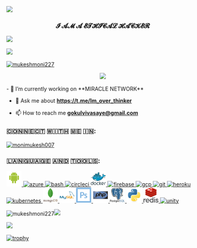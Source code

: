 </p>
<a href="https://github.com/GOKulRDJ"><img src="https://readme-typing-svg.herokuapp.com/?lines=𝓗𝓘%20;𝓘%20𝓐𝓜%20𝓡.𝓖𝓞𝓚𝓤𝓛%20𝓝𝓐𝓣𝓗%20;𝓐𝓛𝓦𝓐𝓨𝓢%20𝓛𝓔𝓐𝓡𝓝𝓘𝓝𝓖%20𝓝𝓔𝓦%20𝓣𝓔𝓒𝓗𝓝𝓞𝓛𝓞𝓖𝓨𝓢%20&font=Pacifico&center=true&width=1100&height=120&color=000888&vCenter=true&size=45%22"></a> </p>

<h3 align="center">𝓘 𝓐𝓜 𝓐 𝓔𝓣𝓗𝓘𝓒𝓐𝓛 𝓗𝓐𝓒𝓚𝓔𝓡</h3>
<p align="centre"><img src="https://images-wixmp-ed30a86b8c4ca887773594c2.wixmp.com/f/2772bbaa-d8f0-4f6c-bfea-0bd41cf6ee32/deijf7v-568750d6-9fa5-4557-a15c-e1bd35bca00d.png?token=eyJ0eXAiOiJKV1QiLCJhbGciOiJIUzI1NiJ9.eyJzdWIiOiJ1cm46YXBwOjdlMGQxODg5ODIyNjQzNzNhNWYwZDQxNWVhMGQyNmUwIiwiaXNzIjoidXJuOmFwcDo3ZTBkMTg4OTgyMjY0MzczYTVmMGQ0MTVlYTBkMjZlMCIsIm9iaiI6W1t7InBhdGgiOiJcL2ZcLzI3NzJiYmFhLWQ4ZjAtNGY2Yy1iZmVhLTBiZDQxY2Y2ZWUzMlwvZGVpamY3di01Njg3NTBkNi05ZmE1LTQ1NTctYTE1Yy1lMWJkMzViY2EwMGQucG5nIn1dXSwiYXVkIjpbInVybjpzZXJ2aWNlOmZpbGUuZG93bmxvYWQiXX0.Uu6PeDqUtaL99eq6weq5Qp3UtE8j4jaxoEAFIqhFFzg">
<p align="left"><img src="https://c.tenor.com/5l8eBI4NThIAAAAC/akudama-drive.gif">
<p align="left"> <a href="https://github.com/ryo-ma/github-profile-trophy"><img src="https://github-profile-trophy.vercel.app/?username=mukeshmoni227" alt="mukeshmoni227" /></a> </p>
 <p align="center"><img src="https://c.tenor.com/MY2fQ_-F4asAAAAM/anime-cool.gif"></p>
- 🔭 I’m currently working on **MIRACLE NETWORK**

- 💬 Ask me about **https://t.me/Im_over_thinker**

- 📫 How to reach me **gokulvivasaye@gmail.com**
<h3 align="left">🇨‌🇴‌🇳‌🇳‌🇪‌🇨‌🇹‌ 🇼‌🇮‌🇹‌🇭‌ 🇲‌🇪‌ 🇮‌🇳‌:</h3>
<p align="left">
<a href="https://instagram.com/monimukesh007" target="blank"><img align="center" src="https://raw.githubusercontent.com/rahuldkjain/github-profile-readme-generator/master/src/images/icons/Social/instagram.svg" alt="monimukesh007" height="30" width="40" /></a>
</p>
<h3 align="left">🇱‌🇦‌🇳‌🇬‌🇺‌🇦‌🇬‌🇪‌ 🇦‌🇳‌🇩‌ 🇹‌🇴‌🇴‌🇱‌🇸‌:</h3>
<p align="left"> <a href="https://developer.android.com" target="_blank" rel="noreferrer"> <img src="https://raw.githubusercontent.com/devicons/devicon/master/icons/android/android-original-wordmark.svg" alt="android" width="40" height="40"/> </a> <a href="https://azure.microsoft.com/en-in/" target="_blank" rel="noreferrer"> <img src="https://www.vectorlogo.zone/logos/microsoft_azure/microsoft_azure-icon.svg" alt="azure" width="40" height="40"/> </a> <a href="https://www.gnu.org/software/bash/" target="_blank" rel="noreferrer"> <img src="https://www.vectorlogo.zone/logos/gnu_bash/gnu_bash-icon.svg" alt="bash" width="40" height="40"/> </a> <a href="https://circleci.com" target="_blank" rel="noreferrer"> <img src="https://www.vectorlogo.zone/logos/circleci/circleci-icon.svg" alt="circleci" width="40" height="40"/> </a> <a href="https://www.docker.com/" target="_blank" rel="noreferrer"> <img src="https://raw.githubusercontent.com/devicons/devicon/master/icons/docker/docker-original-wordmark.svg" alt="docker" width="40" height="40"/> </a> <a href="https://firebase.google.com/" target="_blank" rel="noreferrer"> <img src="https://www.vectorlogo.zone/logos/firebase/firebase-icon.svg" alt="firebase" width="40" height="40"/> </a> <a href="https://cloud.google.com" target="_blank" rel="noreferrer"> <img src="https://www.vectorlogo.zone/logos/google_cloud/google_cloud-icon.svg" alt="gcp" width="40" height="40"/> </a> <a href="https://git-scm.com/" target="_blank" rel="noreferrer"> <img src="https://www.vectorlogo.zone/logos/git-scm/git-scm-icon.svg" alt="git" width="40" height="40"/> </a> <a href="https://heroku.com" target="_blank" rel="noreferrer"> <img src="https://www.vectorlogo.zone/logos/heroku/heroku-icon.svg" alt="heroku" width="40" height="40"/> </a> <a href="https://kubernetes.io" target="_blank" rel="noreferrer"> <img src="https://www.vectorlogo.zone/logos/kubernetes/kubernetes-icon.svg" alt="kubernetes" width="40" height="40"/> </a> <a href="https://www.mongodb.com/" target="_blank" rel="noreferrer"> <img src="https://raw.githubusercontent.com/devicons/devicon/master/icons/mongodb/mongodb-original-wordmark.svg" alt="mongodb" width="40" height="40"/> </a> <a href="https://www.mysql.com/" target="_blank" rel="noreferrer"> <img src="https://raw.githubusercontent.com/devicons/devicon/master/icons/mysql/mysql-original-wordmark.svg" alt="mysql" width="40" height="40"/> </a> <a href="https://www.photoshop.com/en" target="_blank" rel="noreferrer"> <img src="https://raw.githubusercontent.com/devicons/devicon/master/icons/photoshop/photoshop-line.svg" alt="photoshop" width="40" height="40"/> </a> <a href="https://www.php.net" target="_blank" rel="noreferrer"> <img src="https://raw.githubusercontent.com/devicons/devicon/master/icons/php/php-original.svg" alt="php" width="40" height="40"/> </a> <a href="https://www.postgresql.org" target="_blank" rel="noreferrer"> <img src="https://raw.githubusercontent.com/devicons/devicon/master/icons/postgresql/postgresql-original-wordmark.svg" alt="postgresql" width="40" height="40"/> </a> <a href="https://www.python.org" target="_blank" rel="noreferrer"> <img src="https://raw.githubusercontent.com/devicons/devicon/master/icons/python/python-original.svg" alt="python" width="40" height="40"/> </a> <a href="https://redis.io" target="_blank" rel="noreferrer"> <img src="https://raw.githubusercontent.com/devicons/devicon/master/icons/redis/redis-original-wordmark.svg" alt="redis" width="40" height="40"/> </a> <a href="https://unity.com/" target="_blank" rel="noreferrer"> <img src="https://www.vectorlogo.zone/logos/unity3d/unity3d-icon.svg" alt="unity" width="40" height="40"/> </a> </p>


<p><img align="center" src="https://github-readme-streak-stats.herokuapp.com/?user=mukeshmoni227&" alt="mukeshmoni227" /><align="right"><img src="https://encrypted-tbn0.gstatic.com/images?q=tbn:ANd9GcRCxRsQjGTzx4ePr-UT4ynPbLYM8Be9iynItQ&usqp=CAU"></p>

<img src="https://readme-typing-svg.herokuapp.com/?lines=𝓓𝓞𝓝'𝓣+𝓕𝓞𝓡𝓖𝓞𝓣+𝓣𝓞+𝓕𝓞𝓛𝓛𝓞𝓦+𝓜𝓔+𝓘𝓝+𝓖𝓘𝓣𝓗𝓤𝓑&font=&center=true&width=980&height=70&color=FF00FF&vCenter=true&size=35%20">
</details>



[![trophy](https://github-profile-trophy.vercel.app/?username=ryo-ma&theme=onedark)](https://github.com/ryo-ma/github-profile-trophy)
